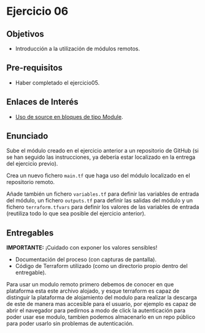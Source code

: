 # Ejercicio 06

## Objetivos

- Introducción a la utilización de módulos remotos.

## Pre-requisitos

- Haber completado el ejercicio05.

## Enlaces de Interés

- [Uso de source en bloques de tipo Module](https://developer.hashicorp.com/terraform/language/modules/sources).

## Enunciado

Sube el módulo creado en el ejercicio anterior a un repositorio de GitHub (si se han seguido las instrucciones, ya debería estar localizado en la entrega del ejercicio previo).

Crea un nuevo fichero `main.tf` que haga uso del módulo localizado en el repositorio remoto.

Añade también un fichero `variables.tf` para definir las variables de entrada del módulo, un fichero `outputs.tf` para definir las salidas del módulo y un fichero `terraform.tfvars` para definir los valores de las variables de entrada (reutiliza todo lo que sea posible del ejercicio anterior).

## Entregables

**IMPORTANTE:** ¡Cuidado con exponer los valores sensibles!

- Documentación del proceso (con capturas de pantalla).
- Código de Terraform utilizado (como un directorio propio dentro del entregable).

Para usar un modulo remoto primero debemos de conocer en que plataforma esta este archivo alojado, y esque terraform es capaz de distinguir la plataforma de alojamiento del modulo para realizar la descarga de este de manera mas accesible para el usuario, por ejemplo es capaz de abrir el navegador para pedirnos a modo de click la autenticación para poder usar ese modulo, tambien podemos almacenarlo en un repo público para poder usarlo sin problemas de autenticación.
